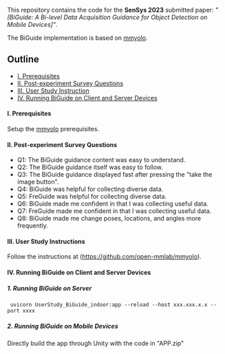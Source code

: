 This repository contains the code for the **SenSys 2023** submitted paper: *"[BiGuide: A Bi-level Data Acquisition Guidance for Object Detection on Mobile Devices]"*. 

The BiGuide implementation is based on [mmyolo](https://github.com/open-mmlab/mmyolo).

## Outline
* [I. Prerequisites](#1)
* [II. Post-experiment Survey Questions](#2)
* [III. User Study Instruction](#3)
* [IV. Running BiGuide on Client and Server Devices](#4)


#### <span id="1">I. Prerequisites
Setup the [mmyolo](https://github.com/open-mmlab/mmyolo) prerequisites.

#### <span id="2">II. Post-experiment Survey Questions
  * Q1: The BiGuide guidance content was easy to understand.
  * Q2: The BiGuide guidance itself was easy to follow.
  * Q3: The BiGuide guidance displayed fast after pressing the "take the image button".
  * Q4: BiGuide was helpful for collecting diverse data.
  * Q5: FreGuide was helpful for collecting diverse data.
  * Q6: BiGuide made me confident in that I was collecting useful data.
  * Q7: FreGuide made me confident in that I was collecting useful data.
  * Q8: BiGuide made me change poses, locations, and angles more frequently.
#### <span id="3">III. User Study Instructions
Follow the instructions at (https://github.com/open-mmlab/mmyolo).

#### <span id="4">IV. Running BiGuide on Client and Server Devices
##### 1. Running BiGuide on Server
```
 uvicorn UserStudy_BiGuide_indoor:app --reload --host xxx.xxx.x.x --port xxxx
 ```
 ##### 2. Running BiGuide on Mobile Devices
Directly build the app through Unity with the code in "APP.zip"

